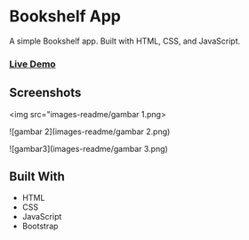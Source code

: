 # Bookshelf App

A simple Bookshelf app. Built with HTML, CSS, and JavaScript.

### [Live Demo](https://rusmanpriadi.github.io/bookshelf-apps/)

## Screenshots

<img src="images-readme/gambar 1.png>

![gambar 2](images-readme/gambar 2.png)


![gambar3](images-readme/gambar 3.png)

## Built With

- HTML
- CSS
- JavaScript
- Bootstrap
